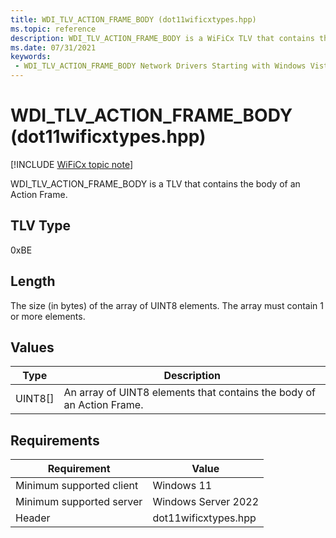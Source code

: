 ```yaml
---
title: WDI_TLV_ACTION_FRAME_BODY (dot11wificxtypes.hpp)
ms.topic: reference
description: WDI_TLV_ACTION_FRAME_BODY is a WiFiCx TLV that contains the body of an Action Frame.
ms.date: 07/31/2021
keywords:
 - WDI_TLV_ACTION_FRAME_BODY Network Drivers Starting with Windows Vista
---
```


# WDI\_TLV\_ACTION\_FRAME\_BODY (dot11wificxtypes.hpp)

[!INCLUDE [WiFiCx topic note](../includes/wificx-version-warning.md)]


WDI\_TLV\_ACTION\_FRAME\_BODY is a TLV that contains the body of an Action Frame.

## TLV Type


0xBE

## Length


The size (in bytes) of the array of UINT8 elements. The array must contain 1 or more elements.

## Values


| Type      | Description                                                           |
|-----------|-----------------------------------------------------------------------|
| UINT8\[\] | An array of UINT8 elements that contains the body of an Action Frame. |

 

## Requirements

|Requirement|Value|
|--- |--- |
|Minimum supported client|Windows 11|
|Minimum supported server|Windows Server 2022|
|Header|dot11wificxtypes.hpp|

 

 




